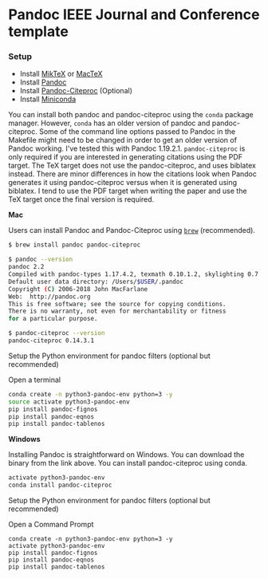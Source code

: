 # Pandoc IEEE Journal and Conference template

### Setup

- Install [MikTeX](https://miktex.org/download) or [MacTeX](http://www.tug.org/mactex/)
- Install [Pandoc](https://pandoc.org/installing.html)
- Install [Pandoc-Citeproc](https://pandoc.org/installing.html) (Optional)
- Install [Miniconda](https://conda.io/miniconda.html)

You can install both pandoc and pandoc-citeproc using the `conda` package manager.
However, `conda` has an older version of pandoc and pandoc-citeproc.
Some of the command line options passed to Pandoc in the Makefile might need to be changed in order to get an older version of Pandoc working.
I've tested this with Pandoc 1.19.2.1.
`pandoc-citeproc` is only required if you are interested in generating citations using the PDF target.
The TeX target does not use the pandoc-citeproc, and uses biblatex instead.
There are minor differences in how the citations look when Pandoc generates it using pandoc-citeproc versus when it is generated using biblatex.
I tend to use the PDF target when writing the paper and use the TeX target once the final version is required.

**Mac**

Users can install Pandoc and Pandoc-Citeproc using [`brew`](https://brew.sh/) (recommended).

```bash
$ brew install pandoc pandoc-citeproc

$ pandoc --version
pandoc 2.2
Compiled with pandoc-types 1.17.4.2, texmath 0.10.1.2, skylighting 0.7.1
Default user data directory: /Users/$USER/.pandoc
Copyright (C) 2006-2018 John MacFarlane
Web:  http://pandoc.org
This is free software; see the source for copying conditions.
There is no warranty, not even for merchantability or fitness
for a particular purpose.

$ pandoc-citeproc --version
pandoc-citeproc 0.14.3.1
```

Setup the Python environment for pandoc filters (optional but recommended)

Open a terminal

```bash
conda create -n python3-pandoc-env python=3 -y
source activate python3-pandoc-env
pip install pandoc-fignos
pip install pandoc-eqnos
pip install pandoc-tablenos
```

**Windows**

Installing Pandoc is straightforward on Windows. You can download the binary from the link above.
You can install pandoc-citeproc using conda.

```bash
activate python3-pandoc-env
conda install pandoc-citeproc
```

Setup the Python environment for pandoc filters (optional but recommended)

Open a Command Prompt

```
conda create -n python3-pandoc-env python=3 -y
activate python3-pandoc-env
pip install pandoc-fignos
pip install pandoc-eqnos
pip install pandoc-tablenos
```


